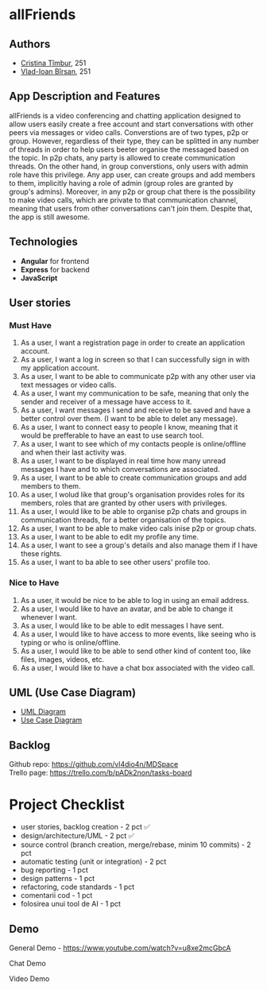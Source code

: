 # allFriends

## Authors

- [Cristina Tîmbur](https://github.com/cristina-timbur), 251
- [Vlad-Ioan Bîrsan](https://github.com/vl4dio4n), 251

## App Description and Features

allFriends is a video conferencing and chatting application designed to allow users easily create a free account and start conversations with other peers via messages or video calls. Converstions are of two types, p2p or group. However, regardless of their type, they can be splitted in any number of threads in order to help users beeter organise the messaged based on the topic. In p2p chats, any party is allowed to create communication threads. On the other hand, in group converstions, only users with admin role have this privilege. Any app user, can create groups and add members to them, implicitly having a role of admin (group roles are granted by group's admins). Moreover, in any p2p or group chat there is the possibility to make video calls, which are private to that communication channel, meaning that users from other conversations can't join them. Despite that, the app is still awesome.

## Technologies

- **Angular** for frontend
- **Express** for backend
- **JavaScript**

## User stories

### Must Have

1. As a user, I want a registration page in order to create an application account. 
2. As a user, I want a log in screen so that I can successfully sign in with my application account.
3. As a user, I want to be able to communicate p2p with any other user via text messages or video calls.
4. As a user, I want my communication to be safe, meaning that only the sender and receiver of a message have access to it.
5. As a user, I want messages I send and receive to be saved and have a better control over them. (I want to be able to delet any message).
6. As a user, I want to connect easy to people I know, meaning that it would be prefferable to have an east to use search tool.
7. As a user, I want to see which of my contacts people is online/offline and when their last activity was.
8. As a user, I want to be displayed in real time how many unread messages I have and to which conversations are associated.
9. As a user, I want to be able to create communication groups and add members to them.
10. As a user, I wolud like that group's organisation provides roles for its members, roles that are granted by other users with privileges.
11. As a user, I would like to be able to organise p2p chats and groups in communication threads, for a better organisation of the topics.
12. As a user, I want to be able to make video cals inise p2p or group chats.
13. As a user, I want to be able to edit my profile any time.
14. As a user, I want to see a group's details and also manage them if I have these rights.
15. As a user, I want to ba able to see other users' profile too.

### Nice to Have

1. As a user, it would be nice to be able to log in using an email address.
2. As a user, I would like to have an avatar, and be able to change it whenever I want.
3. As a user, I would like to be able to edit messages I have sent.
4. As a user, I would like to have access to more events, like seeing who is typing or who is online/offline.
5. As a user, I would like to be able to send other kind of content too, like files, images, videos, etc.
6. As a user, I would like to have a chat box associated with the video call.

## UML (Use Case Diagram)

- [UML Diagram](./allFriends.pdf)
- [Use Case Diagram](./uml.pdf)

## Backlog

Github repo: https://github.com/vl4dio4n/MDSpace <br/>
Trello page: https://trello.com/b/pADk2non/tasks-board

# Project Checklist
- user stories, backlog creation - 2 pct ✅ 
- design/architecture/UML - 2 pct ✅ 
- source control (branch creation, merge/rebase, minim 10 commits) - 2 pct
- automatic testing (unit or integration) - 2 pct
- bug reporting - 1 pct 
- design patterns - 1 pct
- refactoring, code standards - 1 pct
- comentarii cod - 1 pct
- folosirea unui tool de AI - 1 pct

## Demo

General Demo - https://www.youtube.com/watch?v=u8xe2mcGbcA

Chat Demo

Video Demo
